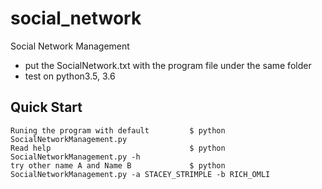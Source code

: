 # social_network
Social Network Management

* put the SocialNetwork.txt with the program file under the same folder 
* test on python3.5, 3.6

## Quick Start


	Runing the program with default         $ python SocialNetworkManagement.py
	Read help                               $ python SocialNetworkManagement.py -h
	try other name A and Name B             $ python SocialNetworkManagement.py -a STACEY_STRIMPLE -b RICH_OMLI
